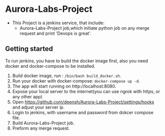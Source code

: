 # **Aurora-Labs-Project**

* This Project is a jenkins service, that include:
  * Aurora-Labs-Project job,which initiate python job on any merge request and print 'Devops is great'. 

  
## **Getting started**

To run jenkins, you have to build the docker image first, also you need docker and docker-compose to be installed.

1. Build docker image, run : `/bin/bash build_docker.sh`.
2. Run your docker with docker-compose: `docker-compose up -d`.
3. The app will start running on http://localhost:8080.
4. Expose your local server to the internet(you can use ngrok with https, or any other app)
5. Open https://github.com/deensh/Aurora-Labs-Project/settings/hooks and adjust your server ip.
6. Login to jenkins, with username and password from dokcer compose file.
7. Build Aurora-Labs-Project job.
8. Preform any merge request.